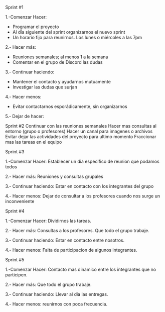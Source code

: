 Sprint #1

1.-Comenzar Hacer: 
- Programar el proyecto
- Al día siguiente del sprint organizarnos el nuevo sprint
- Un horario fijo para reunirnos. Los lunes o miércoles a las 7pm 

2.- Hacer más: 
- Reuniones semanales; al menos 1 a la semana
- Comentar en el grupo de Discord las dudas

3.- Continuar haciendo: 
- Mantener el contacto y ayudarnos mutuamente
- Investigar las dudas que surjan 

4.- Hacer menos: 
- Evitar contactarnos esporádicamente, sin organizarnos

5.- Dejar de hacer:


Sprint #2
   Continuar con las reuniones semanales
   Hacer mas consultas al entorno (grupo o profesores)
   Hacer un canal para imagenes o archivos  
   Evitar dejar las actividades del proyecto para ultimo momento
   Fraccionar mas las tareas en el equipo
   
 Sprint #3

1.-Comenzar Hacer:
Establecer un dia especifico de reunion que podamos todos

2.- Hacer más:
Reuniones y consultas grupales

3.- Continuar haciendo:
Estar en contacto con los integrantes del grupo

4.- Hacer menos:
Dejar de consultar a los profesores cuando nos surge un inconveniente


Sprint #4

1.-Comenzar Hacer: Dividirnos las tareas.

2.- Hacer más: Consultas a los profesores. Que todo el grupo trabaje.

3.- Continuar haciendo: Estar en contacto entre nosotros.

4.- Hacer menos: Falta de participacion de algunos integrantes.

Sprint #5

1.-Comenzar Hacer: Contacto mas dinamico entre los integrantes que no participen.

2.- Hacer más: Que todo el grupo trabaje.

3.- Continuar haciendo: Llevar al dia las entregas.

4.- Hacer menos: reunirnos con poca frecuencia. 

